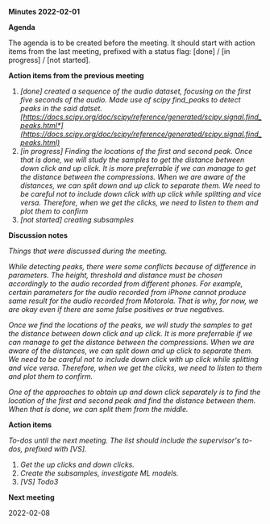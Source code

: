﻿**Minutes 2022-02-01**

**Agenda**

The agenda is to be created before the meeting. It should start with action items from the last meeting, prefixed with a status flag: [done] / [in progress] / [not started].

**Action items from the previous meeting**

1. *[done] created a sequence of the audio dataset, focusing on the first five seconds of the audio. Made use of scipy find\_peaks to detect peaks in the said datset. [https://docs.scipy.org/doc/scipy/reference/generated/scipy.signal.find_peaks.html*](https://docs.scipy.org/doc/scipy/reference/generated/scipy.signal.find_peaks.html)*
1. *[in progress] Finding the locations of the first and second peak. Once that is done, we will study the samples to get the distance between down click and up click. It is more preferrable if we can manage to get the distance between the compressions. When we are aware of the distances, we can split down and up click to separate them. We need to be careful not to include down click with up click while splitting and vice versa. Therefore, when we get the clicks, we need to listen to them and plot them to confirm* 
1. *[not started] creating subsamples*

**Discussion notes**

*Things that were discussed during the meeting.*

*While detecting peaks, there were some conflicts because of difference in parameters. The height, threshold and distance must be chosen accordingly to the audio recorded from different phones. For example, certain parameters for the audio recorded from iPhone cannot produce same result for the audio recorded from Motorola. That is why, for now, we are okay even if there are some false positives or true negatives.*

*Once we find the locations of the peaks, we will study the samples to get the distance between down click and up click. It is more preferrable if we can manage to get the distance between the compressions. When we are aware of the distances, we can split down and up click to separate them. We need to be careful not to include down click with up click while splitting and vice versa. Therefore, when we get the clicks, we need to listen to them and plot them to confirm.*

*One of the approaches to obtain up and down click separately is to find the location of the first and second peak and find the distance between them. When that is done, we can split them from the middle.*


**Action items**

*To-dos until the next meeting. The list should include the supervisor's to-dos, prefixed with [VS].*

1. *Get the up clicks and down clicks.*
1. *Create the subsamples, investigate ML models.*
1. *[VS] Todo3*

**Next meeting**

2022-02-08


